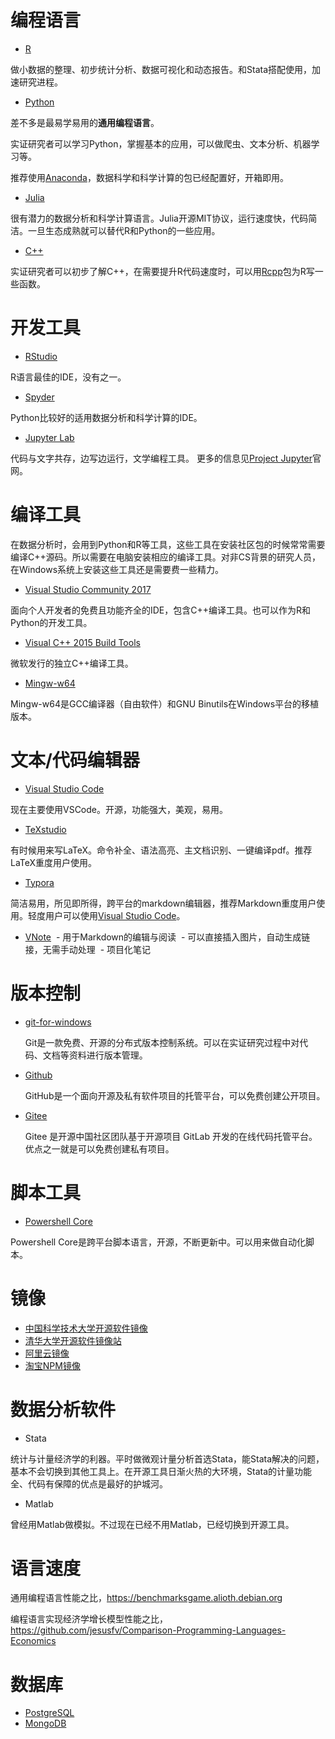 # 编程语言

- [R](http://www.r-project.org/)  

做小数据的整理、初步统计分析、数据可视化和动态报告。和Stata搭配使用，加速研究进程。

- [Python](https://www.python.org/)  

差不多是最易学易用的**通用编程语言**。

实证研究者可以学习Python，掌握基本的应用，可以做爬虫、文本分析、机器学习等。

推荐使用[Anaconda](https://www.anaconda.com/download/)，数据科学和科学计算的包已经配置好，开箱即用。

- [Julia](http://julialang.org/)  

很有潜力的数据分析和科学计算语言。Julia开源MIT协议，运行速度快，代码简洁。一旦生态成熟就可以替代R和Python的一些应用。

- [C++](https://isocpp.org)  

实证研究者可以初步了解C++，在需要提升R代码速度时，可以用[Rcpp](http://www.rcpp.org/)包为R写一些函数。

# 开发工具

- [RStudio](https://www.rstudio.com/products/rstudio/download/)  

R语言最佳的IDE，没有之一。

- [Spyder](https://github.com/spyder-ide/spyder)  

Python比较好的适用数据分析和科学计算的IDE。

- [Jupyter Lab](https://github.com/jupyterlab/jupyterlab)  

代码与文字共存，边写边运行，文学编程工具。
更多的信息见[Project Jupyter](http://jupyter.org/index.html)官网。

# 编译工具

在数据分析时，会用到Python和R等工具，这些工具在安装社区包的时候常常需要编译C++源码。所以需要在电脑安装相应的编译工具。对非CS背景的研究人员，在Windows系统上安装这些工具还是需要费一些精力。

- [Visual Studio Community 2017](https://www.visualstudio.com/zh-hans/downloads/)  

面向个人开发者的免费且功能齐全的IDE，包含C++编译工具。也可以作为R和Python的开发工具。

- [Visual C++ 2015 Build Tools](http://landinghub.visualstudio.com/visual-cpp-build-tools)  

微软发行的独立C++编译工具。

- [Mingw-w64](https://mingw-w64.org/doku.php)  

Mingw-w64是GCC编译器（自由软件）和GNU Binutils在Windows平台的移植版本。

# 文本/代码编辑器

- [Visual Studio Code](https://code.visualstudio.com)

现在主要使用VSCode。开源，功能强大，美观，易用。

- [TeXstudio](http://www.texstudio.org)

有时候用来写LaTeX。命令补全、语法高亮、主文档识别、一键编译pdf。推荐LaTeX重度用户使用。

- [Typora](https://github.com/typora)  

简洁易用，所见即所得，跨平台的markdown编辑器，推荐Markdown重度用户使用。轻度用户可以使用[Visual Studio Code](https://code.visualstudio.com)。

- [VNote](https://gitee.com/tamlok/vnote)
  - 用于Markdown的编辑与阅读
  - 可以直接插入图片，自动生成链接，无需手动处理
  - 项目化笔记

# 版本控制

- [git-for-windows](https://github.com/git-for-windows/git/releases/tag/v2.19.0.windows.1)

  Git是一款免费、开源的分布式版本控制系统。可以在实证研究过程中对代码、文档等资料进行版本管理。

- [Github](https://github.com)

  GitHub是一个面向开源及私有软件项目的托管平台，可以免费创建公开项目。

- [Gitee](https://gitee.com)

  Gitee 是开源中国社区团队基于开源项目 GitLab 开发的在线代码托管平台。优点之一就是可以免费创建私有项目。

# 脚本工具

- [Powershell Core](https://github.com/PowerShell/PowerShell)

Powershell Core是跨平台脚本语言，开源，不断更新中。可以用来做自动化脚本。

# 镜像
- [中国科学技术大学开源软件镜像](http://mirrors.ustc.edu.cn)
- [清华大学开源软件镜像站](https://mirrors.tuna.tsinghua.edu.cn)
- [阿里云镜像](http://mirrors.aliyun.com)
- [淘宝NPM镜像](https://npm.taobao.org)


# 数据分析软件

- Stata

统计与计量经济学的利器。平时做微观计量分析首选Stata，能Stata解决的问题，基本不会切换到其他工具上。在开源工具日渐火热的大环境，Stata的计量功能全、代码有保障的优点是最好的护城河。

- Matlab

曾经用Matlab做模拟。不过现在已经不用Matlab，已经切换到开源工具。

# 语言速度
通用编程语言性能之比，https://benchmarksgame.alioth.debian.org

编程语言实现经济学增长模型性能之比，https://github.com/jesusfv/Comparison-Programming-Languages-Economics


# 数据库
- [PostgreSQL](https://www.postgresql.org/)
- [MongoDB](https://www.mongodb.com/)
